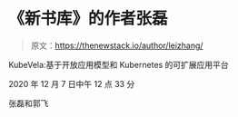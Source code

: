 # 《新书库》的作者张磊

> 原文：<https://thenewstack.io/author/leizhang/>

KubeVela:基于开放应用模型和 Kubernetes 的可扩展应用平台

2020 年 12 月 7 日中午 12 点 33 分

张磊和郭飞